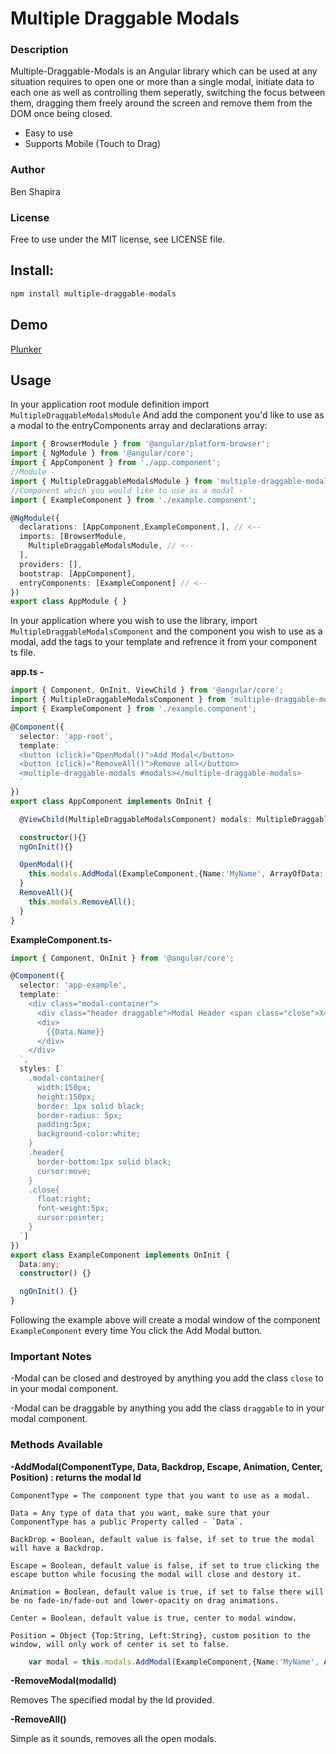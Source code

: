 # Multiple Draggable Modals

### Description
Multiple-Draggable-Modals is an Angular library which can be used at any situation requires to open one or more than a single modal, initiate data to each one as well as controlling them seperatly, switching the focus between them, dragging them freely around the screen and remove them from the DOM once being closed.

  - Easy to use
  - Supports Mobile (Touch to Drag)


### Author
Ben Shapira

### License
Free to use under the MIT license, see LICENSE file.

## Install:
```bash
npm install multiple-draggable-modals
```

## Demo
[Plunker](https://next.plnkr.co/edit/1ZOKnwwddW6TsRHP?open=lib%2Fapp.ts)

## Usage
In your application root module definition import `MultipleDraggableModalsModule`
And add the component you'd like to use as a modal to the entryComponents array and declarations array:

```typescript
import { BrowserModule } from '@angular/platform-browser';
import { NgModule } from '@angular/core';
import { AppComponent } from './app.component';
//Module - 
import { MultipleDraggableModalsModule } from 'multiple-draggable-modals';
//Component which you would like to use as a modal - 
import { ExampleComponent } from './example.component';

@NgModule({
  declarations: [AppComponent,ExampleComponent,], // <--
  imports: [BrowserModule,
    MultipleDraggableModalsModule, // <--
  ],
  providers: [],
  bootstrap: [AppComponent],
  entryComponents: [ExampleComponent] // <--
})
export class AppModule { }

```
In your application where you wish to use the library, import `MultipleDraggableModalsComponent` and the component you wish to use as a modal, add the tags to your template and refrence it from your component ts file.

**app.ts -**
```typescript
import { Component, OnInit, ViewChild } from '@angular/core';
import { MultipleDraggableModalsComponent } from 'multiple-draggable-modals';
import { ExampleComponent } from './example.component';

@Component({
  selector: 'app-root',
  template: `
  <button (click)="OpenModal()">Add Modal</button>
  <button (click)="RemoveAll()">Remove all</button>
  <multiple-draggable-modals #modals></multiple-draggable-modals>
  `
})
export class AppComponent implements OnInit {

  @ViewChild(MultipleDraggableModalsComponent) modals: MultipleDraggableModalsComponent; // <--

  constructor(){}
  ngOnInit(){}

  OpenModal(){
    this.modals.AddModal(ExampleComponent,{Name:'MyName', ArrayOfData:[1,2,3,4]},false,true,true);
  }
  RemoveAll(){
    this.modals.RemoveAll();
  }
}
```

**ExampleComponent.ts-**

```typescript
import { Component, OnInit } from '@angular/core';

@Component({
  selector: 'app-example',
  template: `
    <div class="modal-container">
      <div class="header draggable">Modal Header <span class="close">X</span></div>
      <div>
        {{Data.Name}}
      </div>
    </div>
  `,
  styles: [`
    .modal-container{
      width:150px;
      height:150px;
      border: 1px solid black;
      border-radius: 5px;
      padding:5px;
      background-color:white;
    }
    .header{
      border-bottom:1px solid black;
      cursor:move;
    }
    .close{
      float:right;
      font-weight:5px;
      cursor:pointer;
    }
  `]
})
export class ExampleComponent implements OnInit {
  Data:any;
  constructor() {}

  ngOnInit() {}
}

```


Following the example above will create a modal window of the component `ExampleComponent` every time You click the Add Modal button.

### Important Notes


 -Modal can be closed and destroyed by anything you add the class `close` to in your modal component.

 -Modal can be draggable by anything you add the class `draggable` to in your modal component.
  
### Methods Available


 **-AddModal(ComponentType, Data, Backdrop, Escape, Animation, Center, Position) : returns the modal Id**

    ComponentType = The component type that you want to use as a modal.

    Data = Any type of data that you want, make sure that your ComponentType has a public Property called - `Data`.

    BackDrop = Boolean, default value is false, if set to true the modal will have a Backdrop.

    Escape = Boolean, default value is false, if set to true clicking the escape button while focusing the modal will close and destory it.

    Animation = Boolean, default value is true, if set to false there will be no fade-in/fade-out and lower-opacity on drag animations.

    Center = Boolean, default value is true, center to modal window.

    Position = Object {Top:String, Left:String}, custom position to the window, will only work of center is set to false.

```typescript
    var modal = this.modals.AddModal(ExampleComponent,{Name:'MyName', ArrayOfData:[1,2,3,4]},false,true,true,true, {Top:"30%",Left:"17%"});
```

 **-RemoveModal(modalId)**

   Removes The specified modal by the Id provided.

 **-RemoveAll()**

   Simple as it sounds, removes all the open modals.
   




